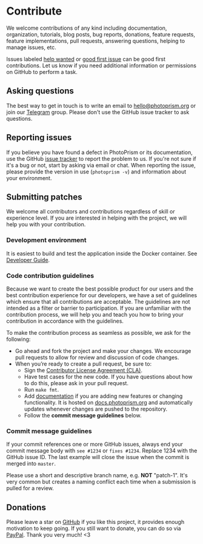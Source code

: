 # Contribute

We welcome contributions of any kind including documentation,
organization, tutorials, blog posts, bug reports, donations, feature requests,
feature implementations, pull requests, answering questions, helping to manage issues, etc.

Issues labeled [help wanted](https://github.com/photoprism/photoprism/labels/help%20wanted) or
[good first issue](https://github.com/photoprism/photoprism/labels/good%20first%20issue) can be
good first contributions. Let us know if you need additional information or permissions on GitHub
to perform a task.

## Asking questions

The best way to get in touch is to write an email to hello@photoprism.org or join our [Telegram](https://t.me/joinchat/B8AmeBAUEugGszzuklsj5w) group.
Please don't use the GitHub issue tracker to ask questions.

## Reporting issues

If you believe you have found a defect in PhotoPrism or its documentation, use
the GitHub [issue tracker](https://github.com/photoprism/photoprism/issues) to report
the problem to us. If you're not sure if it's a bug or not, start by asking via email or chat.
When reporting the issue, please provide the version in use (`photoprism -v`) and information about your environment.

## Submitting patches

We welcome all contributors and contributions regardless of skill or experience level. If you are interested in helping with the project, we will help you with your contribution.

###  Development environment

It is easiest to build and test the application inside the Docker container. See [Developer Guide](https://github.com/photoprism/photoprism/wiki).

### Code contribution guidelines

Because we want to create the best possible product for our users and the best contribution experience for our developers, we have a set of guidelines which ensure that all contributions are acceptable. The guidelines are not intended as a filter or barrier to participation. If you are unfamiliar with the contribution process,
we will help you and teach you how to bring your contribution in accordance with the guidelines.

To make the contribution process as seamless as possible, we ask for the following:

* Go ahead and fork the project and make your changes. We encourage pull requests to allow for review and discussion of code changes.
* When you’re ready to create a pull request, be sure to:
    * Sign the [Contributor License Agreement (CLA)](https://cla-assistant.io/photoprism/photoprism).
    * Have test cases for the new code. If you have questions about how to do this, please ask in your pull request.
    * Run `make fmt`.
    * Add [documentation](https://github.com/photoprism/photoprism-docs) if you are adding new features or changing functionality. It is hosted on [docs.photoprism.org](https://docs.photoprism.org/en/latest/) and automatically updates whenever changes are pushed to the repository.
    * Follow the **commit message guidelines** below.

### Commit message guidelines

If your commit references one or more GitHub issues, always end your commit message body with `see #1234` or `fixes #1234`.
Replace 1234 with the GitHub issue ID. The last example will close the issue when the commit is merged into `master`.

Please use a short and descriptive branch name, e.g. **NOT** "patch-1". It's very common but creates a naming conflict each time when a submission is pulled for a review.

## Donations

Please leave a star on [GitHub](https://github.com/photoprism/photoprism) if you like this project, it provides enough motivation to keep going.
If you still want to donate, you can do so via [PayPal](https://paypal.me/photoprism/10).
Thank you very much! <3
